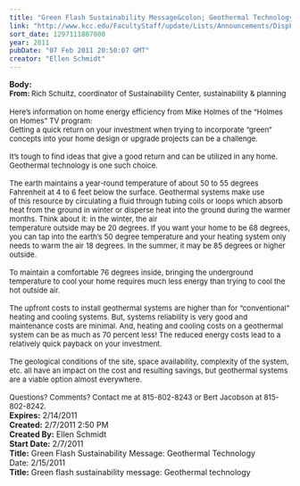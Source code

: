 ```yaml
---
title: "Green Flash Sustainability Message&colon; Geothermal Technology"
link: "http://www.kcc.edu/FacultyStaff/update/Lists/Announcements/DispForm.aspx?ID=108"
sort_date: 1297111807000
year: 2011
pubDate: "07 Feb 2011 20:50:07 GMT"
creator: "Ellen Schmidt"
---
```


<div><b>Body:</b> <div class=ExternalClass57C2197DBF684393AB5BCEC415EF8C4A><div><font size=2><strong>From: </strong>Rich Schultz, coordinator of Sustainability Center, sustainability &amp; planning </font></div>
<div><font size=2></font> </div>
<div><font size=2>Here’s information on home energy efficiency from Mike Holmes of the “Holmes on Homes” TV program:<br>Getting a quick return on your investment when trying to incorporate “green” concepts into your home design or upgrade projects can be a challenge.</font></div><font size=2>
<div><br>It’s tough to find ideas that give a good return and can be utilized in any home. Geothermal technology is one such choice.</div>
<div><br>The earth maintains a year-round temperature of about 50 to 55 degrees Fahrenheit at 4 to 6 feet below the surface. Geothermal systems make use<br>of this resource by circulating a fluid through tubing coils or loops which absorb heat from the ground in winter or disperse heat into the ground during the warmer months. Think about it: in the winter, the air<br>temperature outside may be 20 degrees. If you want your home to be 68 degrees, you can tap into the earth’s 50 degree temperature and your heating system only needs to warm the air 18 degrees. In the summer, it may be 85 degrees or higher outside. </div>
<div> </div>
<div>To maintain a comfortable 76 degrees inside, bringing the underground temperature to cool your home requires much less energy than trying to cool the hot outside air. </div>
<div><br>The upfront costs to install geothermal systems are higher than for “conventional” heating and cooling systems. But, systems reliability is very good and maintenance costs are minimal. And, heating and cooling costs on a geothermal system can be as much as 70 percent less! The reduced energy costs lead to a relatively quick payback on your investment. </div>
<div> </div>
<div>The geological conditions of the site, space availability, complexity of the system, etc. all have an impact on the cost and resulting savings, but geothermal systems are a viable option almost everywhere.</div>
<div><br>Questions? Comments? Contact me at 815-802-8243 or Bert Jacobson at 815-802-8242.<br></div></font></div></div>
<div><b>Expires:</b> 2/14/2011</div>
<div><b>Created:</b> 2/7/2011 2:50 PM</div>
<div><b>Created By:</b> Ellen Schmidt</div>
<div><b>Start Date:</b> 2/7/2011</div>
<div><b>Title:</b> Green Flash Sustainability Message: Geothermal Technology</div>
Date:</b> 2/15/2011</div>
<div><b>Title:</b> Green flash sustainability message: Geothermal technology</div>
